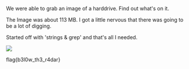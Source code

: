We were able to grab an image of a harddrive. Find out what's on it.

The Image was about 113 MB. I got a little nervous that there was going to be a lot of digging. 

Started off with 'strings & grep' and that's all I needed.

<img src='https://github.com/CYBR-AH/CSAW-CTF-Qualification-Round-2015/blob/master/Forensics/Flash/Step_1.png'>

flag{b3l0w_th3_r4dar}